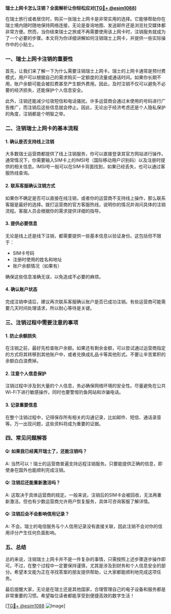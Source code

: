 **瑞士上网卡怎么注销？全面解析让你轻松应对[[TG💪+ @esim1088](https://t.me/s/esim1088)]**

在瑞士旅行或者居住时，购买一张瑞士上网卡是非常实用的选择。它能够帮助你在瑞士境内随时随地保持网络连接，无论是查询地图、发送邮件还是浏览社交媒体都非常方便。然而，当你结束瑞士之旅或不再需要使用该上网卡时，注销服务就成为了一个必要的步骤。本文将为你详细讲解如何注销瑞士上网卡，并提供一些实际操作中的小贴士。

### 一、瑞士上网卡注销的重要性

首先，让我们来了解一下为什么需要注销瑞士上网卡。瑞士的上网卡通常是预付费模式，用户可以根据自己的需求购买一定额度的流量或通话时间。如果你长期不用，账户余额可能会被扣费甚至产生额外费用。因此，及时注销不仅可以避免不必要的经济损失，还能保护个人信息安全。

此外，注销还能减少垃圾短信和电话骚扰。许多运营商会通过未使用的号码进行广告推广，而注销后这些信息就会停止。因此，无论出于经济考虑还是个人隐私保护的角度，注销都是个明智之举。

### 二、注销瑞士上网卡的基本流程

#### 1. 确认是否支持线上注销
大多数瑞士运营商都提供了线上注销服务，你可以直接登录其官方网站进行操作。通常情况下，你需要输入SIM卡上的IMSI号（国际移动用户识别码）以及注册时提供的相关信息。IMSI号一般可以在SIM卡背面找到，如果已经丢失，也可以通过客服热线查询。

#### 2. 联系客服确认注销方式
如果你不确定是否可以直接在线注销，或者你的运营商不支持线上操作，那么联系客服是最好的选择。拨打运营商的官方客服热线，说明你的情况并询问具体的注销流程。客服人员会根据你的需求提供详细的指导。

#### 3. 提供必要信息
无论是线上还是线下注销，都需要提供一些基本信息以验证身份。这包括但不限于：
- SIM卡号码
- 注册时使用的姓名和地址
- 账户余额情况（如果有）

确保这些信息准确无误，以免造成不必要的麻烦。

#### 4. 确认账户状态
完成注销申请后，建议再次联系客服确认账户是否已成功注销。有些运营商可能需要几天时间处理请求，所以耐心等待是关键。

### 三、注销过程中需要注意的事项

#### 1. 防止余额损失
在注销之前，最好先检查账户余额。如果还有剩余金额，可以尝试通过运营商指定的方式将其转移到其他账户中，或者兑换成礼品卡等其他形式。不要让辛苦累积的余额白白浪费掉。

#### 2. 注意个人信息保护
注销过程中涉及到大量的个人信息，务必确保网络环境的安全性。尽量避免在公共Wi-Fi下进行敏感操作，同时也要警惕钓鱼网站和诈骗电话。

#### 3. 记录重要信息
在整个注销过程中，记得保存所有相关的沟通记录，比如邮件、短信、通话录音等。万一出现问题，这些资料将成为重要的证据。

### 四、常见问题解答

#### Q: 如果我已经离开瑞士了，还能注销吗？
A: 当然可以！瑞士的运营商普遍支持远程注销服务。只要能提供正确的信息，即使身在国外也能顺利完成注销。

#### Q: 注销后还能重新激活吗？
A: 这取决于具体运营商的规定。一般来说，注销后的SIM卡会被回收，无法再重新激活。但也有少数运营商允许用户恢复服务，具体可咨询客服了解详情。

#### Q: 注销后会不会影响信用记录？
A: 不会。瑞士的电信服务与个人信用记录没有直接关联，因此注销不会对你的信用评分产生任何负面影响。

### 五、总结

总的来说，注销瑞士上网卡并不是一件复杂的事情，只需按照上述步骤逐步操作即可。不过，在整个过程中一定要保持谨慎，尤其是涉及到财务和个人信息安全的部分。希望本文能为正在寻找答案的朋友提供帮助，让大家都能顺利地完成这项任务。

最后提醒大家，无论是在瑞士还是其他国家，合理管理自己的电子设备和服务都是非常重要的习惯。希望每位读者都能享受到便捷高效的数字生活！

[[TG💪+ @esim1088](https://t.me/s/esim1088) ![Image](https://i.postimg.cc/4NQfJmqS/Snipaste-2025-05-13-00-14-12.png)]